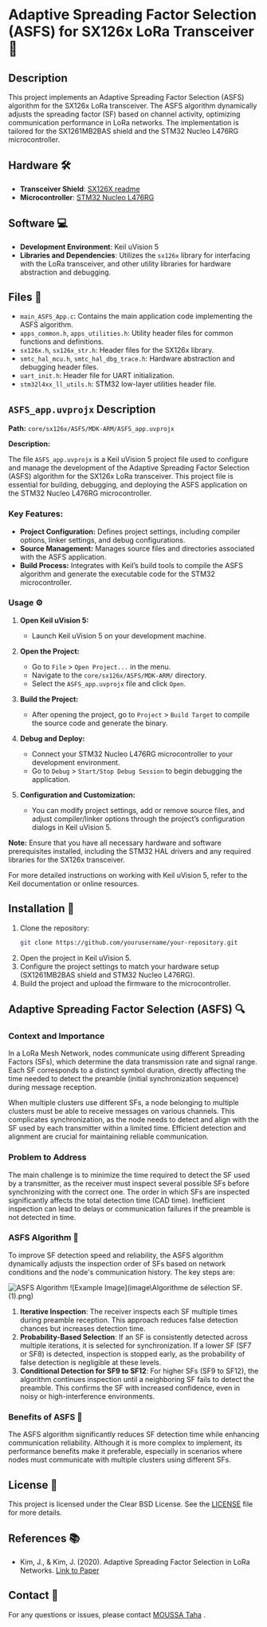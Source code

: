 # Adaptive Spreading Factor Selection (ASFS) for SX126x LoRa Transceiver 📡

## Description

This project implements an Adaptive Spreading Factor Selection (ASFS) algorithm for the SX126x LoRa transceiver. The ASFS algorithm dynamically adjusts the spreading factor (SF) based on channel activity, optimizing communication performance in LoRa networks. The implementation is tailored for the SX1261MB2BAS shield and the STM32 Nucleo L476RG microcontroller.

## Hardware 🛠️

- **Transceiver Shield**: [SX126X readme](sx126x/README.md)
- **Microcontroller**: [STM32 Nucleo L476RG](https://www.st.com/en/evaluation-tools/nucleo-l476rg.html)

## Software 💻

- **Development Environment**: Keil uVision 5
- **Libraries and Dependencies**: Utilizes the `sx126x` library for interfacing with the LoRa transceiver, and other utility libraries for hardware abstraction and debugging.

## Files 📂

- `main_ASFS_App.c`: Contains the main application code implementing the ASFS algorithm.
- `apps_common.h`, `apps_utilities.h`: Utility header files for common functions and definitions.
- `sx126x.h`, `sx126x_str.h`: Header files for the SX126x library.
- `smtc_hal_mcu.h`, `smtc_hal_dbg_trace.h`: Hardware abstraction and debugging header files.
- `uart_init.h`: Header file for UART initialization.
- `stm32l4xx_ll_utils.h`: STM32 low-layer utilities header file.

## `ASFS_app.uvprojx` Description

**Path:** `core/sx126x/ASFS/MDK-ARM/ASFS_app.uvprojx`

**Description:**

The file `ASFS_app.uvprojx` is a Keil uVision 5 project file used to configure and manage the development of the Adaptive Spreading Factor Selection (ASFS) algorithm for the SX126x LoRa transceiver. This project file is essential for building, debugging, and deploying the ASFS application on the STM32 Nucleo L476RG microcontroller.

### Key Features:

- **Project Configuration:** Defines project settings, including compiler options, linker settings, and debug configurations.
- **Source Management:** Manages source files and directories associated with the ASFS application.
- **Build Process:** Integrates with Keil’s build tools to compile the ASFS algorithm and generate the executable code for the STM32 microcontroller.

### Usage ⚙️

1. **Open Keil uVision 5:**
   - Launch Keil uVision 5 on your development machine.

2. **Open the Project:**
   - Go to `File` > `Open Project...` in the menu.
   - Navigate to the `core/sx126x/ASFS/MDK-ARM/` directory.
   - Select the `ASFS_app.uvprojx` file and click `Open`.

3. **Build the Project:**
   - After opening the project, go to `Project` > `Build Target` to compile the source code and generate the binary.

4. **Debug and Deploy:**
   - Connect your STM32 Nucleo L476RG microcontroller to your development environment.
   - Go to `Debug` > `Start/Stop Debug Session` to begin debugging the application.

5. **Configuration and Customization:**
   - You can modify project settings, add or remove source files, and adjust compiler/linker options through the project’s configuration dialogs in Keil uVision 5.

**Note:** Ensure that you have all necessary hardware and software prerequisites installed, including the STM32 HAL drivers and any required libraries for the SX126x transceiver.

For more detailed instructions on working with Keil uVision 5, refer to the Keil documentation or online resources.

## Installation 🚀

1. Clone the repository:
    ```sh
    git clone https://github.com/yourusername/your-repository.git
    ```
2. Open the project in Keil uVision 5.
3. Configure the project settings to match your hardware setup (SX1261MB2BAS shield and STM32 Nucleo L476RG).
4. Build the project and upload the firmware to the microcontroller.


## Adaptive Spreading Factor Selection (ASFS) 🔍

### Context and Importance

In a LoRa Mesh Network, nodes communicate using different Spreading Factors (SFs), which determine the data transmission rate and signal range. Each SF corresponds to a distinct symbol duration, directly affecting the time needed to detect the preamble (initial synchronization sequence) during message reception.

When multiple clusters use different SFs, a node belonging to multiple clusters must be able to receive messages on various channels. This complicates synchronization, as the node needs to detect and align with the SF used by each transmitter within a limited time. Efficient detection and alignment are crucial for maintaining reliable communication.


### Problem to Address

The main challenge is to minimize the time required to detect the SF used by a transmitter, as the receiver must inspect several possible SFs before synchronizing with the correct one. The order in which SFs are inspected significantly affects the total detection time (CAD time). Inefficient inspection can lead to delays or communication failures if the preamble is not detected in time.

### ASFS Algorithm 🧩

To improve SF detection speed and reliability, the ASFS algorithm dynamically adjusts the inspection order of SFs based on network conditions and the node's communication history. The key steps are:

<img src="image\Algorithme de sélection SF. (1).png" alt="ASFS Algorithm">
![Example Image](image\Algorithme de sélection SF. (1).png)

1. **Iterative Inspection**: The receiver inspects each SF multiple times during preamble reception. This approach reduces false detection chances but increases detection time.
2. **Probability-Based Selection**: If an SF is consistently detected across multiple iterations, it is selected for synchronization. If a lower SF (SF7 or SF8) is detected, inspection is stopped early, as the probability of false detection is negligible at these levels.
3. **Conditional Detection for SF9 to SF12**: For higher SFs (SF9 to SF12), the algorithm continues inspection until a neighboring SF fails to detect the preamble. This confirms the SF with increased confidence, even in noisy or high-interference environments.

### Benefits of ASFS 🌟

The ASFS algorithm significantly reduces SF detection time while enhancing communication reliability. Although it is more complex to implement, its performance benefits make it preferable, especially in scenarios where nodes must communicate with multiple clusters using different SFs.



## License 📜

This project is licensed under the Clear BSD License. See the [LICENSE](LICENSE.txt) file for more details.

## References 📚

- Kim, J., & Kim, J. (2020). Adaptive Spreading Factor Selection in LoRa Networks. [Link to Paper](https://www.mdpi.com/1424-8220/20/4/1008)

## Contact 📧

For any questions or issues, please contact [MOUSSA Taha](https://mot4373.wixsite.com/taha-moussa-cv/contact) .